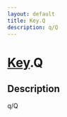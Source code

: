 ```yaml
---
layout: default
title: Key.Q
description: q/Q
---
```

# [Key]({{site.url}}/Pages/Reference/Key.html).Q

## Description
q/Q

